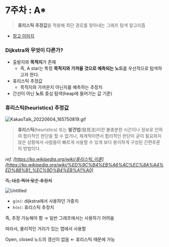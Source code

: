 # 7주차 : A*

> **휴리스틱 추정값**을 적용해 최단 경로를 찾아내는 그래프 탐색 알고리즘
> 
- [참고 이미지](https://choiseokwon.tistory.com/210)

### Dijkstra와 무엇이 다른가?

- 출발지와 **목적지**가 존재
    - 즉, A star는 특정 **목적지와 가까울 것으로 예측되는 노드**를 우선적으로 탐색하고자 한다.
- 휴리스틱 추정값
    - 목적지와 가까운지 아닌지를 예측하는 추정치
- 간선이 아닌 **노드** 중심 탐색(heap에 들어가는 값 기준)

### 휴리스틱(heuristics) 추정값

![KakaoTalk_20220604_165750819.gif](https://s3-us-west-2.amazonaws.com/secure.notion-static.com/b34556c4-8fdd-40f0-836f-be88eb79e593/KakaoTalk_20220604_165750819.gif)

> **휴리스틱**(heuristics) 또는 **발견법**(發見法)이란 
불충분한 시간이나 정보로 인하여 합리적인 판단을 할 수 없거나, 체계적이면서 합리적인 판단이 굳이 필요하지 않은 상황에서 사람들이 빠르게 사용할 수 있게 보다 용이하게 구성된 간편추론의 방법이다.
> 

*ref. [https://ko.wikipedia.org/wiki/휴리스틱_이론](https://ko.wikipedia.org/wiki/%ED%9C%B4%EB%A6%AC%EC%8A%A4%ED%8B%B1_%EC%9D%B4%EB%A1%A0)*

~~즉, 대충 찍어 맞춘 추정치~~

![Untitled](https://s3-us-west-2.amazonaws.com/secure.notion-static.com/f03024e2-f577-44be-9500-1f7e6342540a/Untitled.png)

- `g(n)`: dijkstra에서 사용하던 가중치
- `h(n)`: 휴리스틱 추정치

즉, 추정 가능해야 함 → 일반 그래프에서는 사용하기 어려움

따라서, 물리적인 거리가 있는 맵에서 사용함

Open, closed 노드의 갱신이 없음 ← 휴리스틱 때문에 가능